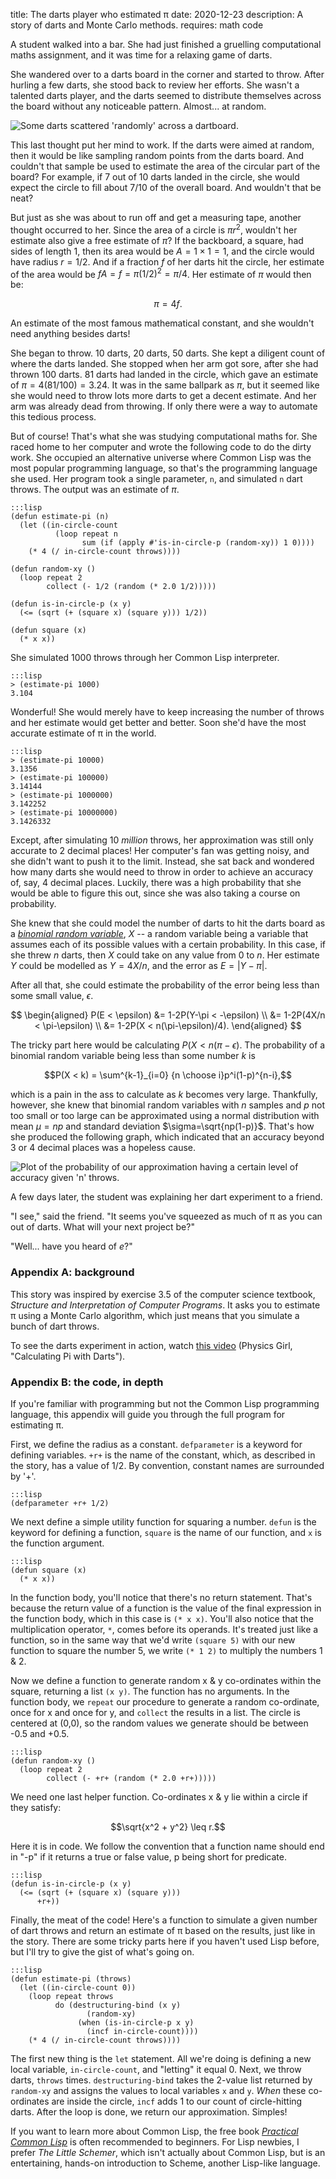 title: The darts player who estimated π
date: 2020-12-23
description: A story of darts and Monte Carlo methods.
requires: math code

A student walked into a bar. She had just finished a gruelling computational maths assignment, and it was time for a relaxing game of darts.

She wandered over to a darts board in the corner and started to throw. After hurling a few darts, she stood back to review her efforts. She wasn't a talented darts player, and the darts seemed to distribute themselves across the board without any noticeable pattern. Almost... at random.

<img src="{{ url_for('static', filename='img/darts/board.png') }}"
     alt="Some darts scattered 'randomly' across a dartboard."
     class="centered">

This last thought put her mind to work. If the darts were aimed at random, then it would be like sampling random points from the darts board. And couldn't that sample be used to estimate the area of the circular part of the board? For example, if 7 out of 10 darts landed in the circle, she would expect the circle to fill about 7/10 of the overall board. And wouldn't that be neat?

But just as she was about to run off and get a measuring tape, another thought occurred to her. Since the area of a circle is $\pi r^2$, wouldn't her estimate also give a free estimate of $\pi$? If the backboard, a square, had sides of length $1$, then its area would be $A=1\times1=1$, and the circle would have radius $r=1/2$. And if a fraction $f$ of her darts hit the circle, her estimate of the area would be $fA=f=\pi (1/2)^2=\pi/4$. Her estimate of $\pi$ would then be:

$$\pi=4f.$$

An estimate of the most famous mathematical constant, and she wouldn't need anything besides darts!

She began to throw. 10 darts, 20 darts, 50 darts. She kept a diligent count of where the darts landed. She stopped when her arm got sore, after she had thrown 100 darts. 81 darts had landed in the circle, which gave an estimate of $\pi = 4(81/100) = 3.24$. It was in the same ballpark as $\pi$, but it seemed like she would need to throw lots more darts to get a decent estimate. And her arm was already dead from throwing. If only there were a way to automate this tedious process.

But of course! That's what she was studying computational maths for. She raced home to her computer and wrote the following code to do the dirty work. She occupied an alternative universe where Common Lisp was the most popular programming language, so that's the programming language she used. Her program took a single parameter, `n`, and simulated `n` dart throws. The output was an estimate of $\pi$.

    :::lisp
    (defun estimate-pi (n)
      (let ((in-circle-count
              (loop repeat n
                    sum (if (apply #'is-in-circle-p (random-xy)) 1 0))))
        (* 4 (/ in-circle-count throws))))

    (defun random-xy ()
      (loop repeat 2
            collect (- 1/2 (random (* 2.0 1/2)))))

    (defun is-in-circle-p (x y)
      (<= (sqrt (+ (square x) (square y))) 1/2))

    (defun square (x)
      (* x x))

She simulated 1000 throws through her Common Lisp interpreter.

    :::lisp
    > (estimate-pi 1000)
    3.104

Wonderful! She would merely have to keep increasing the number of throws and her estimate would get better and better. Soon she'd have the most accurate estimate of π in the world.

    :::lisp
    > (estimate-pi 10000)
    3.1356
    > (estimate-pi 100000)
    3.14144
    > (estimate-pi 1000000)
    3.142252
    > (estimate-pi 10000000)
    3.1426332

Except, after simulating 10 *million* throws, her approximation was still only accurate to 2 decimal places! Her computer's fan was getting noisy, and she didn't want to push it to the limit. Instead, she sat back and wondered how many darts she would need to throw in order to achieve an accuracy of, say, 4 decimal places. Luckily, there was a high probability that she would be able to figure this out, since she was also taking a course on probability.

She knew that she could model the number of darts to hit the darts board as a [*binomial random variable*](https://en.wikipedia.org/wiki/Binomial_distribution), $X$ -- a random variable being a variable that assumes each of its possible values with a certain probability. In this case, if she threw $n$ darts, then $X$ could take on any value from $0$ to $n$. Her estimate $Y$ could be modelled as $Y=4X/n$, and the error as $E=\vert Y-\pi\vert$.

After all that, she could estimate the probability of the error being less than some small value, $\epsilon$.

$$
\begin{aligned}
P(E < \epsilon) &= 1-2P(Y-\pi < -\epsilon) \\
&= 1-2P(4X/n < \pi-\epsilon) \\
&= 1-2P(X < n(\pi-\epsilon)/4).
\end{aligned}
$$

The tricky part here would be calculating $P(X < n(\pi-\epsilon)$. The probability of a binomial random variable being less than some number $k$ is

$$P(X < k) = \sum^{k-1}_{i=0} {n \choose i}p^i(1-p)^{n-i},$$

which is a pain in the ass to calculate as $k$ becomes very large. Thankfully, however, she knew that binomial random variables with $n$ samples and $p$ not too small or too large can be approximated using a normal distribution with mean $\mu=np$ and standard deviation $\sigma=\sqrt{np(1-p)}$. That's how she produced the following graph, which indicated that an accuracy beyond 3 or 4 decimal places was a hopeless cause.

<img src="{{ url_for('static', filename='img/darts/graph.png') }}"
     alt="Plot of the probability of our approximation having a certain level of accuracy given 'n' throws."
     class="centered">

A few days later, the student was explaining her dart experiment to a friend.

"I see," said the friend. "It seems you've squeezed as much of π as you can out of darts. What will your next project be?"

"Well... have you heard of *e*?"

### Appendix A: background
This story was inspired by exercise 3.5 of the computer science textbook, *Structure and Interpretation of Computer Programs*. It asks you to estimate π using a Monte Carlo algorithm, which just means that you simulate a bunch of dart throws.

To see the darts experiment in action, watch [this video](https://www.youtube.com/watch?v=M34TO71SKGk) (Physics Girl, "Calculating Pi with Darts").

### Appendix B: the code, in depth
If you're familiar with programming but not the Common Lisp programming language, this appendix will guide you through the full program for estimating π.

First, we define the radius as a constant. `defparameter` is a keyword for defining variables. `+r+` is the name of the constant, which, as described in the story, has a value of 1/2. By convention, constant names are surrounded by '+'.

    :::lisp
    (defparameter +r+ 1/2)

We next define a simple utility function for squaring a number. `defun` is the keyword for defining a function, `square` is the name of our function, and `x` is the function argument. 

    :::lisp
    (defun square (x)
      (* x x))

In the function body, you'll notice that there's no return statement. That's because the return value of a function is the value of the final expression in the function body, which in this case is `(* x x)`. You'll also notice that the multiplication operator, `*`, comes before its operands. It's treated just like a function, so in the same way that we'd write `(square 5)` with our new function to square the number 5, we write `(* 1 2)` to multiply the numbers 1 & 2.

Now we define a function to generate random x & y co-ordinates within the square, returning a list `(x y)`. The function has no arguments. In the function body, we `repeat` our procedure to generate a random co-ordinate, once for x and once for y, and `collect` the results in a list. The circle is centered at (0,0), so the random values we generate should be between -0.5 and +0.5.

    :::lisp
    (defun random-xy ()
      (loop repeat 2
            collect (- +r+ (random (* 2.0 +r+)))))

We need one last helper function. Co-ordinates x & y lie within a circle if they satisfy:

$$\sqrt{x^2 + y^2} \leq r.$$

Here it is in code. We follow the convention that a function name should end in "-p" if it returns a true or false value, p being short for predicate.

    :::lisp
    (defun is-in-circle-p (x y)
      (<= (sqrt (+ (square x) (square y)))
          +r+))

Finally, the meat of the code! Here's a function to simulate a given number of dart throws and return an estimate of π based on the results, just like in the story. There are some tricky parts here if you haven't used Lisp before, but I'll try to give the gist of what's going on.

    :::lisp
    (defun estimate-pi (throws)
      (let ((in-circle-count 0))
        (loop repeat throws
              do (destructuring-bind (x y)
                     (random-xy)
                   (when (is-in-circle-p x y)
                     (incf in-circle-count))))
        (* 4 (/ in-circle-count throws))))

The first new thing is the `let` statement. All we're doing is defining a new local variable, `in-circle-count`, and "letting" it equal 0. Next, we throw darts, `throws` times. `destructuring-bind` takes the 2-value list returned by `random-xy` and assigns the values to local variables `x` and `y`. *When* these co-ordinates are inside the circle, `incf` adds 1 to our count of circle-hitting darts. After the loop is done, we return our approximation. Simples!

If you want to learn more about Common Lisp, the free book [*Practical Common Lisp*](http://www.gigamonkeys.com/book/) is often recommended to beginners. For Lisp newbies, I prefer *The Little Schemer*, which isn't actually about Common Lisp, but is an entertaining, hands-on introduction to Scheme, another Lisp-like language.

